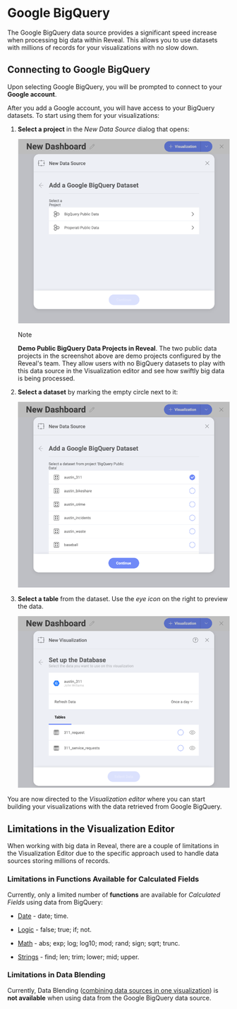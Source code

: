 # Google BigQuery

The Google BigQuery data source provides a significant speed increase
when processing big data within Reveal. This allows you to use datasets
with millions of records for your visualizations with no slow down.

## Connecting to Google BigQuery

Upon selecting Google BigQuery, you will be prompted to connect to your
**Google account**.

After you add a Google account, you will have access to your BigQuery
datasets. To start using them for your visualizations:

1.  **Select a project** in the *New Data Source* dialog that opens:

    <img src="images/select-project-bigquery.png" alt="Select a project in the New Data Source dialog" class="responsive-img"/>

    >[!NOTE]    
    **Demo Public BigQuery Data Projects in Reveal**.
    The two public data projects in the screenshot above are demo
    projects configured by the Reveal's team. They allow users with no
    BigQuery datasets to play with this data source in the Visualization
    editor and see how swiftly big data is being processed.


2.  **Select a dataset** by marking the empty circle next to it:

    <img src="images/select-dataset-bigquery.png" alt="Select a dataset dialog" class="responsive-img"/>

3.  **Select a table** from the dataset. Use the *eye icon* on the right
    to preview the data.

    <img src="images/select-table-bigquery.png" alt="Select a table dialog" class="responsive-img"/>

You are now directed to the *Visualization editor* where you can start
building your visualizations with the data retrieved from Google
BigQuery.

## Limitations in the Visualization Editor

When working with big data in Reveal, there are a couple of limitations
in the Visualization Editor due to the specific approach used to handle
data sources storing millions of records.

### Limitations in Functions Available for Calculated Fields

Currently, only a limited number of **functions** are available for
*Calculated Fields* using data from BigQuery:

- [Date](~/en/data-visualizations/fields/calculated-fields/date.md) - date; time.

- [Logic](~/en/data-visualizations/fields/calculated-fields/logic.md) - false; true; if; not.

- [Math](~/en/data-visualizations/fields/calculated-fields/math.md) - abs; exp; log; log10; mod; rand; sign; sqrt; trunc.

- [Strings](~/en/data-visualizations/fields/calculated-fields/string.md) - find; len; trim; lower; mid; upper.

### Limitations in Data Blending

Currently, Data Blending ([combining data sources in one visualization](~/en/datasources/data-blending.md)) is **not available** when using data from the Google BigQuery data source.
